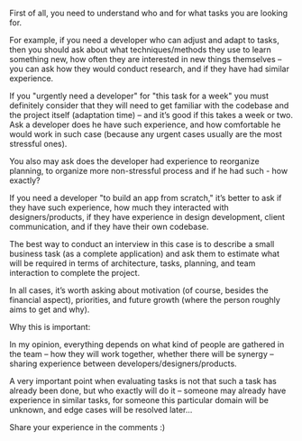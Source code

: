 First of all, you need to understand who and for what tasks you are looking for.

For example, if you need a developer who can adjust and adapt to tasks, then you should ask about what techniques/methods they use to learn something new, how often they are interested in new things themselves – you can ask how they would conduct research, and if they have had similar experience.

If you "urgently need a developer" for "this task for a week" you must definitely consider that they will need to get familiar with the codebase and the project itself (adaptation time) – and it’s good if this takes a week or two. Ask a developer does he have such experience, and how comfortable he would work in such case (because any urgent cases usually are the most stressful ones).

You also may ask does the developer had experience to reorganize planning, to organize more non-stressful process and if he had such - how exactly?

If you need a developer "to build an app from scratch," it’s better to ask if they have such experience, how much they interacted with designers/products, if they have experience in design development, client communication, and if they have their own codebase.

The best way to conduct an interview in this case is to describe a small business task (as a complete application) and ask them to estimate what will be required in terms of architecture, tasks, planning, and team interaction to complete the project.

In all cases, it’s worth asking about motivation (of course, besides the financial aspect), priorities, and future growth (where the person roughly aims to get and why).

Why this is important:

In my opinion, everything depends on what kind of people are gathered in the team – how they will work together, whether there will be synergy – sharing experience between developers/designers/products.

A very important point when evaluating tasks is not that such a task has already been done, but who exactly will do it – someone may already have experience in similar tasks, for someone this particular domain will be unknown, and edge cases will be resolved later...

Share your experience in the comments :)
